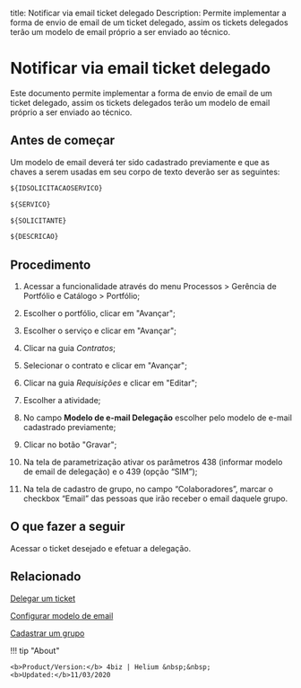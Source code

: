 title: Notificar via email ticket delegado
Description: Permite implementar a forma de envio de email de um ticket delegado, assim os tickets delegados terão um modelo de email próprio a ser enviado ao técnico.
# Notificar via email ticket delegado

Este documento permite implementar a forma de envio de email de um ticket
delegado, assim os tickets delegados terão um modelo de email próprio a ser
enviado ao técnico.

Antes de começar
--------------------

Um modelo de email deverá ter sido cadastrado previamente e que as chaves a
serem usadas em seu corpo de texto deverão ser as seguintes:

```html
${IDSOLICITACAOSERVICO}

${SERVICO}

${SOLICITANTE}

${DESCRICAO}
```

Procedimento
----------------

1.  Acessar a funcionalidade através do menu Processos \> Gerência de Portfólio
    e Catálogo \> Portfólio;

2.  Escolher o portfólio, clicar em "Avançar";

3.  Escolher o serviço e clicar em "Avançar";

4.  Clicar na guia *Contratos*;

5.  Selecionar o contrato e clicar em "Avançar";

6.  Clicar na guia *Requisições* e clicar em "Editar";

7.  Escolher a atividade;

8.  No campo **Modelo de e-mail Delegação** escolher pelo modelo de e-mail
    cadastrado previamente;

9.  Clicar no botão "Gravar";

10.  Na tela de parametrização ativar os parâmetros 438 (informar modelo de email
    de delegação) e o 439 (opção “SIM”);

11.  Na tela de cadastro de grupo, no campo “Colaboradores”, marcar o checkbox
    “Email” das pessoas que irão receber o email daquele grupo.


O que fazer a seguir
--------------------

Acessar o ticket desejado e efetuar a delegação.


Relacionado
-------

[Delegar um ticket](/pt-br/4biz-helium/processes/tickets/use/delegate-ticket.html)

[Configurar modelo de email](/pt-br/4biz-helium/platform-administration/email-settings/email-templates-configure-email-template.html)

[Cadastrar um grupo](/pt-br/4biz-helium/initial-settings/access-settings/user/register-groups.html)

<!-- <i class='fa fa-youtube-play  fa-2x' style='color:#97ce17;vertical-align: middle;'> </i> [Video Library](https://www.youtube.com/playlist?list=PLB5qK2uzf2RN9wA1DbVHEot2QD2gW8_jq)'
-->
!!! tip "About"

    <b>Product/Version:</b> 4biz | Helium &nbsp;&nbsp;
    <b>Updated:</b>11/03/2020
